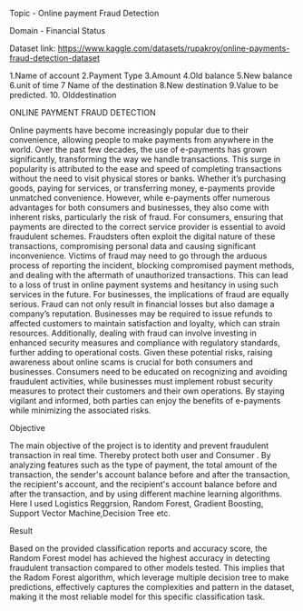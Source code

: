  Topic - Online payment Fraud Detection 

 Domain - Financial Status 

Dataset link:
https://www.kaggle.com/datasets/rupakroy/online-payments-fraud-detection-dataset 

1.Name of account
2.Payment Type 
3.Amount 
4.Old balance 
5.New balance 
6.unit of time
7 Name of the destination 
8.New destination
9.Value to be predicted.
10. Olddestination



ONLINE PAYMENT FRAUD DETECTION 


Online payments have become increasingly popular due to their convenience, allowing people to make payments from anywhere in the world.
Over the past few decades, the use of e-payments has grown significantly, transforming the way we handle transactions. 
This surge in popularity is attributed to the ease and speed of completing transactions without the need to visit physical stores or banks. 
Whether it’s purchasing goods, paying for services, or transferring money, e-payments provide unmatched convenience.
However, while e-payments offer numerous advantages for both consumers and businesses, they also come with inherent risks, particularly the risk of fraud. 
For consumers, ensuring that payments are directed to the correct service provider is essential to avoid fraudulent schemes.
Fraudsters often exploit the digital nature of these transactions, compromising personal data and causing significant inconvenience. 
Victims of fraud may need to go through the arduous process of reporting the incident, blocking compromised payment methods, and dealing with the aftermath of unauthorized transactions. 
This can lead to a loss of trust in online payment systems and hesitancy in using such services in the future.
For businesses, the implications of fraud are equally serious. Fraud can not only result in financial losses but also damage a company’s reputation.
Businesses may be required to issue refunds to affected customers to maintain satisfaction and loyalty, which can strain resources. 
Additionally, dealing with fraud can involve investing in enhanced security measures and compliance with regulatory standards, further adding to operational costs.
Given these potential risks, raising awareness about online scams is crucial for both consumers and businesses. Consumers need to be educated on recognizing and avoiding fraudulent activities, while businesses must implement robust security measures to protect their customers and their own operations.
By staying vigilant and informed, both parties can enjoy the benefits of e-payments while minimizing the associated risks.

Objective 

The main objective of the project is to identity and prevent fraudulent transaction in real time.
Thereby protect both user and Consumer . 
By analyzing features such as the type of payment, the total amount of the transaction, the sender's account balance before and after the transaction, the recipient's account, and the recipient's account balance before and after the transaction, and by using different machine learning algorithms. 
Here I used Logistics Reggrsion, Random Forest, Gradient Boosting, Support Vector Machine,Decision Tree etc.

Result 

Based on the provided classification reports and accuracy score, the Random Forest model has achieved the highest accuracy in detecting fraudulent transaction compared to other models tested. 
This implies that the Radom Forest algorithm, which leverage multiple decision tree to make predictions, effectively captures the complexities and pattern in the dataset, making it the most reliable model for this specific classification task.
